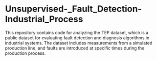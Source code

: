 # Unsupervised-_Fault_Detection-Industrial_Process
This repository contains code for analyzing the TEP dataset, which is a public dataset for evaluating fault detection and diagnosis algorithms in industrial systems. The dataset includes measurements from a simulated production line, and faults are introduced at specific times during the production process.
